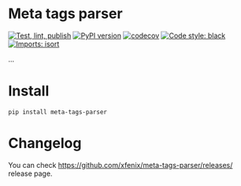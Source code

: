 # Meta tags parser
[![Test, lint, publish](https://github.com/xfenix/meta-tags-parser/actions/workflows/main.yml/badge.svg)](https://github.com/xfenix/meta-tags-parser/actions/workflows/main.yml)
[![PyPI version](https://badge.fury.io/py/meta-tags-parser.svg)](https://badge.fury.io/py/meta-tags-parser)
[![codecov](https://codecov.io/gh/xfenix/meta-tags-parser/branch/master/graph/badge.svg)](https://codecov.io/gh/xfenix/meta-tags-parser)
<a href="https://github.com/psf/black"><img alt="Code style: black" src="https://img.shields.io/badge/code%20style-black-000000.svg"></a>
[![Imports: isort](https://img.shields.io/badge/imports-isort-%231674b1?style=flat&labelColor=ef8336)](https://timothycrosley.github.io/isort/)

...

# Install
`pip install meta-tags-parser`

# Changelog
You can check https://github.com/xfenix/meta-tags-parser/releases/ release page.
